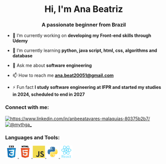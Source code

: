 <h1 align="center">Hi, I'm Ana Beatriz </h1>
<h3 align="center">A passionate beginner from Brazil</h3>

- 🔭 I’m currently working on **developing my Front-end skills through Udemy**

- 🌱 I’m currently learning **python, java script, html, css, algorithms and database**

- 💬 Ask me about **software engineering**

- 📫 How to reach me **ana.beat20051@gmail.com**

- ⚡ Fun fact **I study software engineering at IFPR and started my studies in 2024, scheduled to end in 2027**

<h3 align="left">Connect with me:</h3>
<p align="left">
<a href="https://linkedin.com/in/https://www.linkedin.com/in/anbeeatavares-malaquias-80375b2b7/" target="blank"><img align="center" src="https://raw.githubusercontent.com/rahuldkjain/github-profile-readme-generator/master/src/images/icons/Social/linked-in-alt.svg" alt="https://www.linkedin.com/in/anbeeatavares-malaquias-80375b2b7/" height="30" width="40" /></a>
<a href="https://instagram.com/@mythga_" target="blank"><img align="center" src="https://raw.githubusercontent.com/rahuldkjain/github-profile-readme-generator/master/src/images/icons/Social/instagram.svg" alt="@mythga_" height="30" width="40" /></a>
</p>

<h3 align="left">Languages and Tools:</h3>
<p align="left"> <a href="https://www.w3schools.com/css/" target="_blank" rel="noreferrer"> <img src="https://raw.githubusercontent.com/devicons/devicon/master/icons/css3/css3-original-wordmark.svg" alt="css3" width="40" height="40"/> </a> <a href="https://www.w3.org/html/" target="_blank" rel="noreferrer"> <img src="https://raw.githubusercontent.com/devicons/devicon/master/icons/html5/html5-original-wordmark.svg" alt="html5" width="40" height="40"/> </a> <a href="https://developer.mozilla.org/en-US/docs/Web/JavaScript" target="_blank" rel="noreferrer"> <img src="https://raw.githubusercontent.com/devicons/devicon/master/icons/javascript/javascript-original.svg" alt="javascript" width="40" height="40"/> </a> <a href="https://www.python.org" target="_blank" rel="noreferrer"> <img src="https://raw.githubusercontent.com/devicons/devicon/master/icons/python/python-original.svg" alt="python" width="40" height="40"/> </a> <a href="https://reactjs.org/" target="_blank" rel="noreferrer"> <img src="https://raw.githubusercontent.com/devicons/devicon/master/icons/react/react-original-wordmark.svg" alt="react" width="40" height="40"/> </a> </p>
